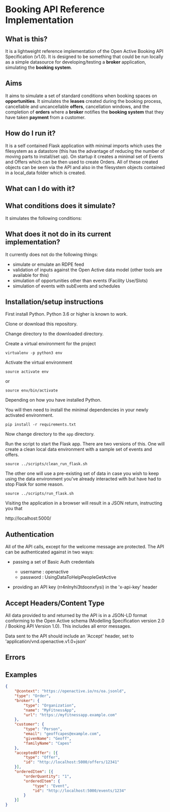 # Booking API Reference Implementation

## What is this?

It is a lightweight reference implementation of the Open Active Booking API Specification (v1.0). It is designed to be something that could be run locally as a simple datasource for developing/testing a **broker** application, simulating the **booking system**.

## Aims

It aims to simulate a set of standard conditions when booking spaces on **opportunities**. It simulates the **leases** created during the booking process, cancellable and uncancellable **offers**, cancellation windows, and the completion of **orders**
where a **broker** notifies the **booking system** that they have taken **payment** from a customer.

## How do I run it?

It is a self contained Flask application with minimal imports which uses the filesystem as a datastore (this has the advantage of reducing the number of moving parts to install/set up). On startup it creates a minimal set of Events and Offers which can be
then used to create Orders. All of these created objects can be seen via the API and also in the filesystem objects contained in a
local_data folder which is created.

## What can I do with it?

## What conditions does it simulate?

It simulates the following conditions:

## What does it not do in its current implementation?

It currently does not do the following things:

- simulate or emulate an RDPE feed
- validation of inputs against the Open Active data model (other tools are available for this)
- simulation of opportunities other than events (Facility Use/Slots)
- simulation of events with subEvents and schedules

## Installation/setup instructions

First install Python. Python 3.6 or higher is known to work.

Clone or download this repository.

Change directory to the downloaded directory.

Create a virtual environment for the project

`virtualenv -p python3 env`

Activate the virtual environment

`source activate env`

or

`source env/bin/activate`

Depending on how you have installed Python.

You will then need to install the minimal dependencies in your newly activated environment.

`pip install -r requirements.txt`

Now change directory to the `app` directory.

Run the script to start the Flask app. There are two versions of this. One will create a clean local data environment with a sample set of events and offers.

`source ../scripts/clean_run_flask.sh`

The other one will use a pre-existing set of data in case you wish to keep using the data environment you've already interacted with but have had to stop Flask for some reason.

`source ../scripts/run_flask.sh`

Visiting the application in a browser will result in a JSON return, instructing you that

http://localhost:5000/

## Authentication

All of the API calls, except for the welcome message are protected. The API can be authenticated against in two ways:

- passing a set of Basic Auth credentials
  - username : openactive
  - password : UsingDataToHelpPeopleGetActive

- providing an API key (rr4nlnyhi3tdoonxfysi) in the 'x-api-key' header

## Accept Headers/Content Type

All data provided to and returned by the API is in a JSON-LD format conforming to the Open Active schema (Modelling Specification version 2.0 / Booking API Version 1.0). This includes all error messages.

Data sent to the API should include an 'Accept' header, set to 'application/vnd.openactive.v1.0+json'

## Errors

## Examples


```json
{
	"@context": "https://openactive.io/ns/oa.jsonld",
	"type": "Order",
	"broker": {
		"type": "Organization",
		"name": "MyFitnessApp",
		"url": "https://myfitnessapp.example.com"
	},
	"customer": {
		"type": "Person",
		"email": "geoffcapes@example.com",
		"givenName": "Geoff",
		"familyName": "Capes"
	},
	"acceptedOffer": [{
		"type": "Offer",
		"id": "http://localhost:5000/offers/12341"
	}],
	"orderedItem": [{
		"orderQuantity": "1",
		"orderedItem": {
			"type": "Event",
			"id": "http://localhost:5000/events/1234"
		}
	}]
}
```
